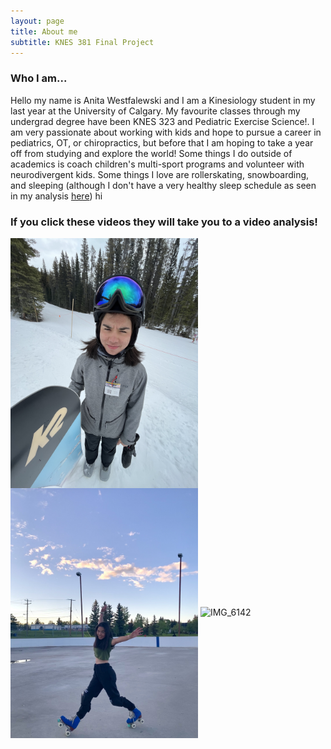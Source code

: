 ```yaml
---
layout: page
title: About me
subtitle: KNES 381 Final Project
---
```


### Who I am...
Hello my name is Anita Westfalewski and I am a Kinesiology student in my last year at the University of Calgary. My favourite classes through my undergrad degree have been KNES 323 and Pediatric Exercise Science!. I am very passionate about working with kids and hope to pursue a career in pediatrics, OT, or chiropractics, but before that I am hoping to take a year off from studying and explore the world! Some things I do outside of academics is coach children's multi-sport programs and volunteer with neurodivergent kids. Some things I love are rollerskating, snowboarding, and sleeping (although I don't have a very healthy sleep schedule as seen in my analysis [here](https://anita-westfalewski.github.io/381_FinalProject/excel/)) hi

### If you click these videos they will take you to a video analysis!
[<img align ="left" width="300" height="400" src="IMG_6142.jpeg">](snowboarding.md) 

[<img align ="center" width="300" height="400" src="IMG_2414.jpg">](rollerskating.md)
![IMG_6142](https://user-images.githubusercontent.com/130501959/231302025-2e17cbfa-f774-45a5-b90a-59510d8d88c0.jpeg)
